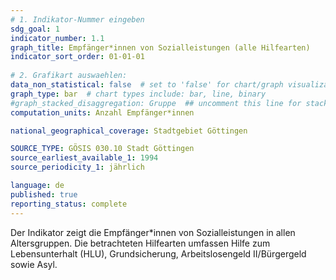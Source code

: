 ```yaml
---
# 1. Indikator-Nummer eingeben 
sdg_goal: 1 
indicator_number: 1.1
graph_title: Empfänger*innen von Sozialleistungen (alle Hilfearten)
indicator_sort_order: 01-01-01
 
# 2. Grafikart auswaehlen: 
data_non_statistical: false  # set to 'false' for chart/graph visualization 
graph_type: bar  # chart types include: bar, line, binary 
#graph_stacked_disaggregation: Gruppe  ## uncomment this line for stacked bars. eplace 'Geschlecht' with the field of aggregation.
computation_units: Anzahl Empfänger*innen

national_geographical_coverage: Stadtgebiet Göttingen

SOURCE_TYPE: GÖSIS 030.10 Stadt Göttingen 
source_earliest_available_1: 1994
source_periodicity_1: jährlich

language: de   
published: true 
reporting_status: complete
---
```

Der Indikator zeigt die Empfänger*innen von Sozialleistungen in allen Altersgruppen. Die betrachteten Hilfearten umfassen Hilfe zum Lebensunterhalt (HLU), Grundsicherung, Arbeitslosengeld II/Bürgergeld sowie Asyl.  

